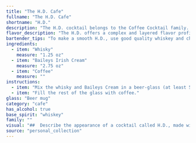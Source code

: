 ```yaml
---
title: "The H.D. Cafe"
fullname: "The H.D. Cafe"
shortname: "H.D."
description: "The H.D. cocktail belongs to the Coffee Cocktail family. This drink likely emerged in the late 20th century, a product of the growing popularity of Irish Cream liqueurs and coffee-based drinks. It's a simple yet satisfying combination, perfect for a cozy evening. "
flavor_description: "The H.D. offers a complex and layered flavor profile. The whisky provides a bold, smoky foundation, while the Baileys Irish Cream adds a creamy, sweet richness with hints of chocolate and vanilla. The coffee adds a robust, slightly bitter edge, balancing the sweetness and enhancing the whisky's depth. The result is a warm, comforting cocktail with a lingering, slightly sweet finish. "
bartender_tips: "To make a smooth H.D., use good quality whiskey and chilled Baileys.  Start with a rocks glass filled with ice.  Pour the whiskey first, then the Baileys, followed by the coffee. Gently stir to combine, avoiding excessive dilution. Garnish with a coffee bean or a sprinkle of cocoa powder. "
ingredients:
  - item: "Whisky"
    measure: "1.25 oz"
  - item: "Baileys Irish Cream"
    measure: "2.75 oz"
  - item: "Coffee"
    measure: ""
instructions:
  - item: "Mix the whisky and Baileys Cream in a beer-glass (at least 50 cl)."
  - item: "Fill the rest of the glass with coffee."
glass: "Beer mug"
category: "cafe"
has_alcohol: true
base_spirit: "whiskey"
family: ""
visual: "##  Describe the appearance of a cocktail called H.D., made with Whisky, Baileys Irish Cream, and Coffee. **Consider these details:*** **Color:**  What shade of brown does the cocktail take on? Is it a rich, dark brown, a lighter amber, or something in between? * **Clarity:** Is the cocktail clear or opaque? Does it have any swirls or layers?* **Texture:** Does the cocktail appear creamy, smooth, or perhaps slightly frothy?* **Garnish:**  Is there a garnish on top? If so, describe it. What does it add to the overall visual appeal?**Example Prompt:**Imagine a cocktail, H.D., a blend of rich whiskey, creamy Baileys Irish Cream, and a hint of coffee.  It's a dark, enticing brown, almost like a melted chocolate bar. The liquid is opaque, slightly swirling as the different ingredients mingle.  A gentle, creamy texture crowns the top, perhaps topped with a sprinkle of dark chocolate shavings for a final touch of indulgence. "
source: "personal_collection"
---
```



